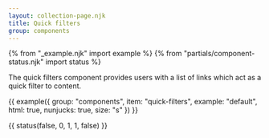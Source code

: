 ```yaml
---
layout: collection-page.njk
title: Quick filters
group: components
---
```


{% from "_example.njk" import example %}
{% from "partials/component-status.njk" import status %}

The quick filters component provides users with a list of links which act as a quick filter to content.

{{ example({ group: "components", item: "quick-filters", example: "default", html: true, nunjucks: true, size: "s" }) }}

{{ status(false, 0, 1, 1, false) }}
